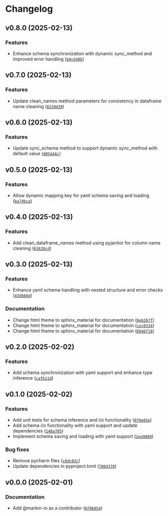 # Changelog

## v0.8.0 (2025-02-13)

### Features

- Enhance schema synchronization with dynamic sync_method and improved error handling ([`b9c648b`](https://github.com/markm-io/dataframe-schema-sync/commit/b9c648be321cd8ed26069ca03446565f56be1f25))

## v0.7.0 (2025-02-13)

### Features

- Update clean_names method parameters for consistency in dataframe name cleaning ([`8220d39`](https://github.com/markm-io/dataframe-schema-sync/commit/8220d39460b30ace5a6c8b2c639802d95870176c))

## v0.6.0 (2025-02-13)

### Features

- Update sync_schema method to support dynamic sync_method with default value ([`d05444c`](https://github.com/markm-io/dataframe-schema-sync/commit/d05444cb86224aa9d191ededfe7df05c11a705a0))

## v0.5.0 (2025-02-13)

### Features

- Allow dynamic mapping key for yaml schema saving and loading ([`ba74bca`](https://github.com/markm-io/dataframe-schema-sync/commit/ba74bcaf855ab831f1841546f3144fcc12a0da7c))

## v0.4.0 (2025-02-13)

### Features

- Add clean_dataframe_names method using pyjanitor for column name cleaning ([`63620cd`](https://github.com/markm-io/dataframe-schema-sync/commit/63620cdf5f437dc6373399aa4feb0a1f3965449d))

## v0.3.0 (2025-02-13)

### Features

- Enhance yaml schema handling with nested structure and error checks ([`43db66d`](https://github.com/markm-io/dataframe-schema-sync/commit/43db66d45a024b8f033b3e599444c7a16a4e24dd))

### Documentation

- Change html theme to sphinx_material for documentation ([`8eb2b7f`](https://github.com/markm-io/dataframe-schema-sync/commit/8eb2b7f4cf2706e116be4138f78b7f54dcf53fca))
- Change html theme to sphinx_material for documentation ([`cec0334`](https://github.com/markm-io/dataframe-schema-sync/commit/cec0334612bbea022d7da3c1f0b08943460358ab))
- Change html theme to sphinx_material for documentation ([`8946f16`](https://github.com/markm-io/dataframe-schema-sync/commit/8946f16d6150044ae386e7d97f0419409133a193))

## v0.2.0 (2025-02-02)

### Features

- Add schema synchronization with yaml support and enhance type inference ([`cafb11d`](https://github.com/markm-io/dataframe-schema-sync/commit/cafb11dde78ea6c74e6264b9712a574613130e63))

## v0.1.0 (2025-02-02)

### Features

- Add unit tests for schema inference and i/o functionality ([`079e05e`](https://github.com/markm-io/dataframe-schema-sync/commit/079e05e17efea2dfbca805cbd76431233f4cbbf6))
- Add schema i/o functionality with yaml support and update dependencies ([`148a785`](https://github.com/markm-io/dataframe-schema-sync/commit/148a7859876c6fc48d73268ab9cdbfb44cfc1f34))
- Implement schema saving and loading with yaml support ([`2ee9889`](https://github.com/markm-io/dataframe-schema-sync/commit/2ee98893382efd0f8a4004bf4b8e601246f40297))

### Bug fixes

- Remove pycharm files ([`c8dc02c`](https://github.com/markm-io/dataframe-schema-sync/commit/c8dc02c60b82896644040b52d7b5b9939301b1e3))
- Update dependencies in pyproject.toml ([`780d370`](https://github.com/markm-io/dataframe-schema-sync/commit/780d370a2171bd73482916ad970e5bb2b687d69c))

## v0.0.0 (2025-02-01)

### Documentation

- Add @markm-io as a contributor ([`0f06054`](https://github.com/markm-io/dataframe-schema-sync/commit/0f06054556fb7e82fc337e779734ea6edb037c80))
